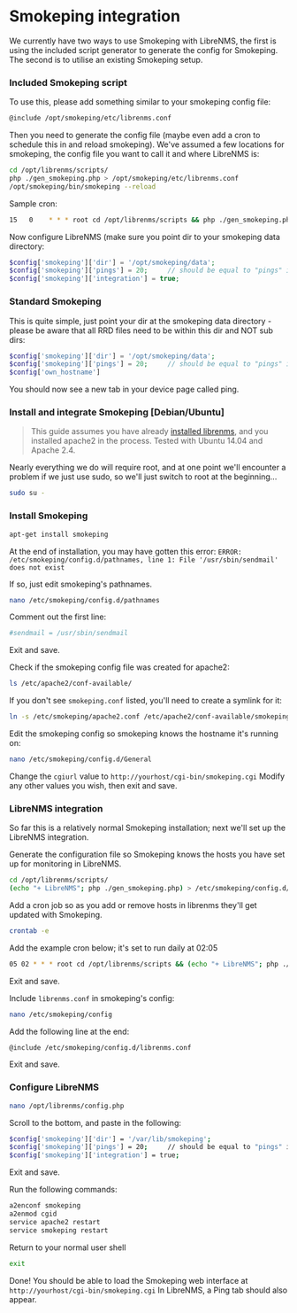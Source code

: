 # Smokeping integration

We currently have two ways to use Smokeping with LibreNMS, the first is using the included script generator to generate the config for Smokeping. The 
second is to utilise an existing Smokeping setup.

### Included Smokeping script

To use this, please add something similar to your smokeping config file:

```bash
@include /opt/smokeping/etc/librenms.conf
```

Then you need to generate the config file (maybe even add a cron to schedule this in and reload smokeping). We've assumed a few locations for smokeping, the config file you want 
to call it and where LibreNMS is:

```bash
cd /opt/librenms/scripts/
php ./gen_smokeping.php > /opt/smokeping/etc/librenms.conf
/opt/smokeping/bin/smokeping --reload
```

Sample cron:

```bash
15   0    * * * root cd /opt/librenms/scripts && php ./gen_smokeping.php > /opt/smokeping/etc/librenms.conf && /opt/smokeping/bin/smokeping --reload >> /dev/null 2>&1
```

Now configure LibreNMS (make sure you point dir to your smokeping data directory:

```php
$config['smokeping']['dir'] = '/opt/smokeping/data';
$config['smokeping']['pings'] = 20;		// should be equal to "pings" in your smokeping config
$config['smokeping']['integration'] = true;
```

### Standard Smokeping

This is quite simple, just point your dir at the smokeping data directory - please be aware that all RRD files need to be within this dir and NOT sub dirs:

```php
$config['smokeping']['dir'] = '/opt/smokeping/data';
$config['smokeping']['pings'] = 20;		// should be equal to "pings" in your smokeping config
$config['own_hostname']
```

You should now see a new tab in your device page called ping.




### Install and integrate Smokeping [Debian/Ubuntu] ###

> This guide assumes you have already <a href="http://docs.librenms.org/Installation/Installation-(Debian-Ubuntu)/">installed librenms</a>, and you installed apache2 in the process. Tested with Ubuntu 14.04 and Apache 2.4.

Nearly everything we do will require root, and at one point we'll encounter a problem if we just use sudo, so we'll just switch to root at the beginning...

```bash
sudo su -
```

### Install Smokeping ###

```bash
apt-get install smokeping
```

At the end of installation, you may have gotten this error: `ERROR: /etc/smokeping/config.d/pathnames, line 1: File '/usr/sbin/sendmail' does not exist`

If so, just edit smokeping's pathnames.

```bash
nano /etc/smokeping/config.d/pathnames
```

Comment out the first line:

```bash
#sendmail = /usr/sbin/sendmail
```

Exit and save.

Check if the smokeping config file was created for apache2:

```bash
ls /etc/apache2/conf-available/
```

If you don't see `smokeping.conf` listed, you'll need to create a symlink for it:

```bash
ln -s /etc/smokeping/apache2.conf /etc/apache2/conf-available/smokeping.conf
```

Edit the smokeping config so smokeping knows the hostname it's running on:

```bash
nano /etc/smokeping/config.d/General
```

Change the `cgiurl` value to `http://yourhost/cgi-bin/smokeping.cgi`
Modify any other values you wish, then exit and save.

### LibreNMS integration ###

So far this is a relatively normal Smokeping installation; next we'll set up the LibreNMS integration.

Generate the configuration file so Smokeping knows the hosts you have set up for monitoring in LibreNMS.

```bash
cd /opt/librenms/scripts/
(echo "+ LibreNMS"; php ./gen_smokeping.php) > /etc/smokeping/config.d/librenms.conf
```

Add a cron job so as you add or remove hosts in librenms they'll get updated with Smokeping.

```bash
crontab -e
```

Add the example cron below; it's set to run daily at 02:05

```bash
05 02 * * * root cd /opt/librenms/scripts && (echo "+ LibreNMS"; php ./gen_smokeping.php) > /etc/smokeping/config.d/librenms.conf && service smokeping reload >> /dev/null
```

Exit and save.

Include `librenms.conf` in smokeping's config:
```bash
nano /etc/smokeping/config
```

Add the following line at the end:

```bash
@include /etc/smokeping/config.d/librenms.conf
```

Exit and save.

### Configure LibreNMS ###

```bash
nano /opt/librenms/config.php
```

Scroll to the bottom, and paste in the following:

```bash
$config['smokeping']['dir'] = '/var/lib/smokeping';
$config['smokeping']['pings'] = 20;		// should be equal to "pings" in your smokeping config
$config['smokeping']['integration'] = true;
```

Exit and save.

Run the following commands:
```bash
a2enconf smokeping
a2enmod cgid
service apache2 restart
service smokeping restart
```

Return to your normal user shell

```bash
exit
```

Done! You should be able to load the Smokeping web interface at `http://yourhost/cgi-bin/smokeping.cgi`
In LibreNMS, a Ping tab should also appear.
